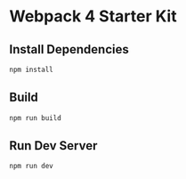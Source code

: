 # Webpack 4 Starter Kit

## Install Dependencies
```bash
npm install
```

## Build
```bash
npm run build
```

## Run Dev Server
```bash
npm run dev
```